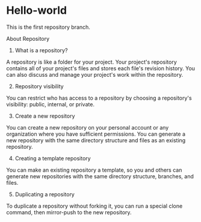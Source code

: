 # Hello-world 
This is the first repository branch.

About Repository


1. What is a repository?

A repository is like a folder for your project. Your project's repository contains all of your project's files and stores each file's revision history. You can also discuss and manage your project's work within the repository.



2. Repository visibility

You can restrict who has access to a repository by choosing a repository's visibility: public, internal, or private.



3. Create a new repository

You can create a new repository on your personal account or any organization where you have sufficient permissions. You can generate a new repository with the same directory structure and files as an existing repository.



4. Creating a template repository

You can make an existing repository a template, so you and others can generate new repositories with the same directory structure, branches, and files.



5. Duplicating a repository

To duplicate a repository without forking it, you can run a special clone command, then mirror-push to the new repository.
